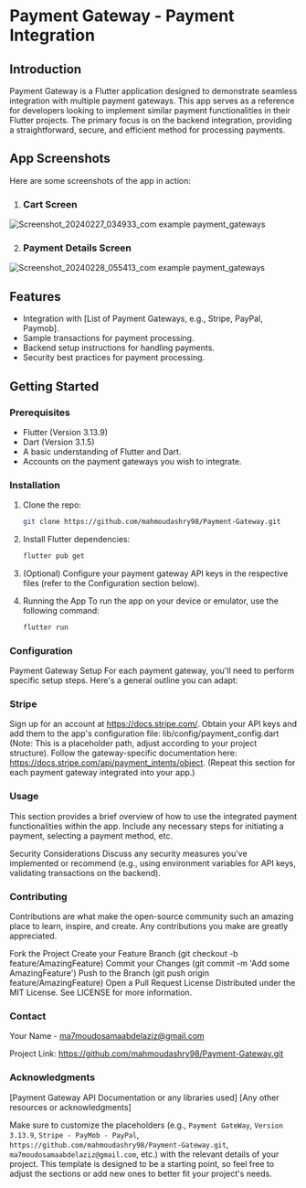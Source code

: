 # Payment Gateway - Payment Integration

## Introduction

Payment Gateway  is a Flutter application designed to demonstrate seamless integration with multiple payment gateways. This app serves as a reference for developers looking to implement similar payment functionalities in their Flutter projects. The primary focus is on the backend integration, providing a straightforward, secure, and efficient method for processing payments.

## App Screenshots

Here are some screenshots of the app in action:



1. ### Cart Screen

 ![Screenshot_20240227_034933_com example payment_gateways](https://github.com/mahmoudashry98/Payment-Gateway/assets/83143927/d9da4448-8777-444b-b8fc-f4805cd8eaca)

2. ### Payment Details Screen

![Screenshot_20240228_055413_com example payment_gateways](https://github.com/mahmoudashry98/Payment-Gateway/assets/83143927/081cadf0-cc13-4d2d-941e-4a389b6e139b)

  




## Features

- Integration with [List of Payment Gateways, e.g., Stripe, PayPal, Paymob].
- Sample transactions for payment processing.
- Backend setup instructions for handling payments.
- Security best practices for payment processing.

## Getting Started

### Prerequisites

- Flutter (Version 3.13.9)
- Dart (Version 3.1.5)
- A basic understanding of Flutter and Dart.
- Accounts on the payment gateways you wish to integrate.

### Installation

1. Clone the repo:
   ```sh
   git clone https://github.com/mahmoudashry98/Payment-Gateway.git
   
2. Install Flutter dependencies:
   ```sh
   flutter pub get
   
3. (Optional) Configure your payment gateway API keys in the respective files (refer to the Configuration section below).

4. Running the App
To run the app on your device or emulator, use the following command:
   ```sh
   flutter run

### Configuration

Payment Gateway Setup
For each payment gateway, you'll need to perform specific setup steps. Here's a general outline you can adapt:

### Stripe

Sign up for an account at https://docs.stripe.com/.
Obtain your API keys and add them to the app's configuration file: lib/config/payment_config.dart (Note: This is a placeholder path, adjust according to your project structure).
Follow the gateway-specific documentation here:  https://docs.stripe.com/api/payment_intents/object.
(Repeat this section for each payment gateway integrated into your app.)

### Usage

This section provides a brief overview of how to use the integrated payment functionalities within the app. Include any necessary steps for initiating a payment, selecting a payment method, etc.

Security Considerations
Discuss any security measures you've implemented or recommend (e.g., using environment variables for API keys, validating transactions on the backend).

### Contributing
Contributions are what make the open-source community such an amazing place to learn, inspire, and create. Any contributions you make are greatly appreciated.

Fork the Project
Create your Feature Branch (git checkout -b feature/AmazingFeature)
Commit your Changes (git commit -m 'Add some AmazingFeature')
Push to the Branch (git push origin feature/AmazingFeature)
Open a Pull Request
License
Distributed under the MIT License. See LICENSE for more information.

### Contact
Your Name - ma7moudosamaabdelaziz@gmail.com

Project Link: https://github.com/mahmoudashry98/Payment-Gateway.git

### Acknowledgments
[Payment Gateway API Documentation or any libraries used]
[Any other resources or acknowledgments]

Make sure to customize the placeholders (e.g., `Payment GateWay`, `Version 3.13.9`, `Stripe - PayMob - PayPal`, `https://github.com/mahmoudashry98/Payment-Gateway.git`, `ma7moudosamaabdelaziz@gmail.com`, etc.) with the relevant details of your project. This template is designed to be a starting point, so feel free to adjust the sections or add new ones to better fit your project's needs.

